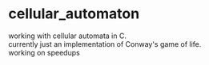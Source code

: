 # cellular_automaton
working with cellular automata in C.  
currently just an implementation of Conway's game of life.  
working on speedups  
